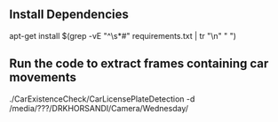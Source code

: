 ## Install Dependencies

apt-get install $(grep -vE "^\s*#" requirements.txt  | tr "\n" " ")

## Run the code to extract frames containing car movements

./CarExistenceCheck/CarLicensePlateDetection -d /media/???/DRKHORSANDI/Camera/Wednesday/
